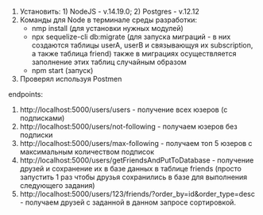 1. Установить: 1) NodeJS - v.14.19.0;
               2) Postgres - v.12.12
2. Команды для Node в терминале среды разработки:
    - nmp install (для установки нужных модулей)
    - npx sequelize-cli db:migrate (для запуска миграций - в них создаются
      таблицы userA, userB и связывающуя их subscription, а также таблица friend) 
      также в миграциях осуществляется заполнение этих таблиц случайным образом
    - npm start (запуск)
3. Проверял используя Postmen

endpoints:

1. http://localhost:5000/users/users - получение всех юзеров (с подписками)
2. http://localhost:5000/users/not-following - получаем юзеров без подписки
3. http://localhost:5000/users/max-following - получаем топ 5 юзеров с максимальным 
количеством подписок
4. http://localhost:5000/users/getFriendsAndPutToDatabase - получение друзей 
и сохранение их в базе данных в таблице friends (просто запустить 1 раз чтобы друзья 
сохранились в базе для выполнения следующего задания)
5. http://localhost:5000/users/123/friends/?order_by=id&order_type=desc - получаем
   друзей с заданной в данном запросе сортировкой.


